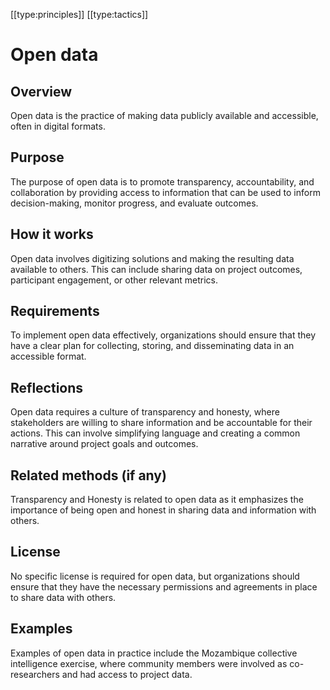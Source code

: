 [[type:principles]]
[[type:tactics]]

# Open data

## Overview
Open data is the practice of making data publicly available and accessible, often in digital formats.

## Purpose
The purpose of open data is to promote transparency, accountability, and collaboration by providing access to information that can be used to inform decision-making, monitor progress, and evaluate outcomes.

## How it works
Open data involves digitizing solutions and making the resulting data available to others. This can include sharing data on project outcomes, participant engagement, or other relevant metrics.

## Requirements
To implement open data effectively, organizations should ensure that they have a clear plan for collecting, storing, and disseminating data in an accessible format.

## Reflections
Open data requires a culture of transparency and honesty, where stakeholders are willing to share information and be accountable for their actions. This can involve simplifying language and creating a common narrative around project goals and outcomes.

## Related methods (if any)
Transparency and Honesty is related to open data as it emphasizes the importance of being open and honest in sharing data and information with others.

## License
No specific license is required for open data, but organizations should ensure that they have the necessary permissions and agreements in place to share data with others.

## Examples
Examples of open data in practice include the Mozambique collective intelligence exercise, where community members were involved as co-researchers and had access to project data.